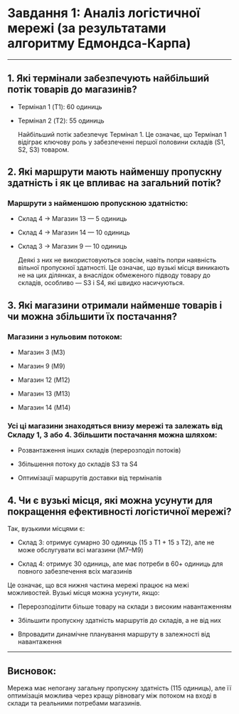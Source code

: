 # Завдання 1: Аналіз логістичної мережі (за результатами алгоритму Едмондса-Карпа)

---

## 1. Які термінали забезпечують найбільший потік товарів до магазинів?

- Термінал 1 (T1): 60 одиниць

- Термінал 2 (T2): 55 одиниць

  Найбільший потік забезпечує Термінал 1.
  Це означає, що Термінал 1 відіграє ключову роль у забезпеченні першої половини складів (S1, S2, S3) товаром.

## 2. Які маршрути мають найменшу пропускну здатність і як це впливає на загальний потік?

### Маршрути з найменшою пропускною здатністю:

- Склад 4 → Магазин 13 — 5 одиниць

- Склад 4 → Магазин 14 — 10 одиниць

- Склад 3 → Магазин 9 — 10 одиниць

  Деякі з них не використовуються зовсім, навіть попри наявність вільної пропускної здатності. Це означає, що вузькі місця виникають не на цих ділянках, а внаслідок обмеженого підводу товару до складів, особливо — S3 і S4, які швидко насичуються.

## 3. Які магазини отримали найменше товарів і чи можна збільшити їх постачання?

### Магазини з нульовим потоком:

- Магазин 3 (M3)

- Магазин 9 (M9)

- Магазин 12 (M12)

- Магазин 13 (M13)

- Магазин 14 (M14)

### Усі ці магазини знаходяться внизу мережі та залежать від Складу 1, 3 або 4. Збільшити постачання можна шляхом:

- Розвантаження інших складів (перерозподіл потоків)

- Збільшення потоку до складів S3 та S4

- Оптимізації маршрутів доставки від терміналів

## 4. Чи є вузькі місця, які можна усунути для покращення ефективності логістичної мережі?

Так, вузькими місцями є:

- Склад 3: отримує сумарно 30 одиниць (15 з T1 + 15 з T2), але не може обслугувати всі магазини (M7–M9)

- Склад 4: отримує 30 одиниць, але має потреби в 60+ одиниць для повного забезпечення всіх магазинів

Це означає, що вся нижня частина мережі працює на межі можливостей. Вузькі місця можна усунути, якщо:

- Перерозподілити більше товару на склади з високим навантаженням

- Збільшити пропускну здатність маршрутів до складів, а не від них

- Впровадити динамічне планування маршруту в залежності від навантаження

---

## Висновок:

Мережа має непогану загальну пропускну здатність (115 одиниць), але її оптимізація можлива через кращу рівновагу між потоком на вході в склади та реальними потребами магазинів.
